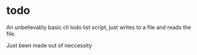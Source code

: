 # todo

An unbelievably basic cli todo list script, just writes to a file and reads the file.

Just been made out of neccessity
